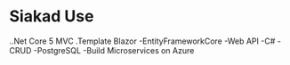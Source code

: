 # Siakad Use
..Net Core 5 MVC
.Template Blazor
-EntityFrameworkCore
-Web API
-C#
-CRUD
-PostgreSQL
-Build Microservices on Azure
